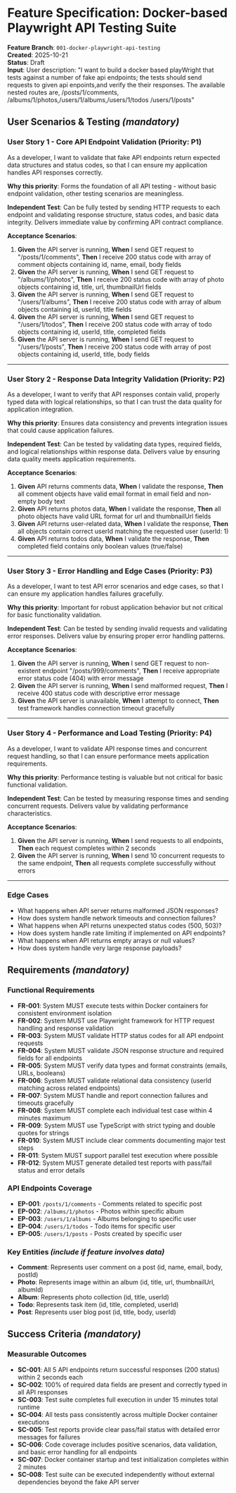 # Feature Specification: Docker-based Playwright API Testing Suite

**Feature Branch**: `001-docker-playwright-api-testing`  
**Created**: 2025-10-21  
**Status**: Draft  
**Input**: User description: "I want to build a docker based playWright that tests against a number of fake api endpoints; the tests should send requests to given api enpoints,and verify the their responses. The available nested routes are, /posts/1/comments, /albums/1/photos,/users/1/albums,/users/1/todos /users/1/posts"

## User Scenarios & Testing *(mandatory)*

### User Story 1 - Core API Endpoint Validation (Priority: P1)

As a developer, I want to validate that fake API endpoints return expected data structures and status codes, so that I can ensure my application handles API responses correctly.

**Why this priority**: Forms the foundation of all API testing - without basic endpoint validation, other testing scenarios are meaningless.

**Independent Test**: Can be fully tested by sending HTTP requests to each endpoint and validating response structure, status codes, and basic data integrity. Delivers immediate value by confirming API contract compliance.

**Acceptance Scenarios**:

1. **Given** the API server is running, **When** I send GET request to "/posts/1/comments", **Then** I receive 200 status code with array of comment objects containing id, name, email, body fields
2. **Given** the API server is running, **When** I send GET request to "/albums/1/photos", **Then** I receive 200 status code with array of photo objects containing id, title, url, thumbnailUrl fields
3. **Given** the API server is running, **When** I send GET request to "/users/1/albums", **Then** I receive 200 status code with array of album objects containing id, userId, title fields
4. **Given** the API server is running, **When** I send GET request to "/users/1/todos", **Then** I receive 200 status code with array of todo objects containing id, userId, title, completed fields
5. **Given** the API server is running, **When** I send GET request to "/users/1/posts", **Then** I receive 200 status code with array of post objects containing id, userId, title, body fields

---

### User Story 2 - Response Data Integrity Validation (Priority: P2)

As a developer, I want to verify that API responses contain valid, properly typed data with logical relationships, so that I can trust the data quality for application integration.

**Why this priority**: Ensures data consistency and prevents integration issues that could cause application failures.

**Independent Test**: Can be tested by validating data types, required fields, and logical relationships within response data. Delivers value by ensuring data quality meets application requirements.

**Acceptance Scenarios**:

1. **Given** API returns comments data, **When** I validate the response, **Then** all comment objects have valid email format in email field and non-empty body text
2. **Given** API returns photos data, **When** I validate the response, **Then** all photo objects have valid URL format for url and thumbnailUrl fields
3. **Given** API returns user-related data, **When** I validate the response, **Then** all objects contain correct userId matching the requested user (userId: 1)
4. **Given** API returns todos data, **When** I validate the response, **Then** completed field contains only boolean values (true/false)

---

### User Story 3 - Error Handling and Edge Cases (Priority: P3)

As a developer, I want to test API error scenarios and edge cases, so that I can ensure my application handles failures gracefully.

**Why this priority**: Important for robust application behavior but not critical for basic functionality validation.

**Independent Test**: Can be tested by sending invalid requests and validating error responses. Delivers value by ensuring proper error handling patterns.

**Acceptance Scenarios**:

1. **Given** the API server is running, **When** I send GET request to non-existent endpoint "/posts/999/comments", **Then** I receive appropriate error status code (404) with error message
2. **Given** the API server is running, **When** I send malformed request, **Then** I receive 400 status code with descriptive error message
3. **Given** the API server is unavailable, **When** I attempt to connect, **Then** test framework handles connection timeout gracefully

---

### User Story 4 - Performance and Load Testing (Priority: P4)

As a developer, I want to validate API response times and concurrent request handling, so that I can ensure performance meets application requirements.

**Why this priority**: Performance testing is valuable but not critical for basic functional validation.

**Independent Test**: Can be tested by measuring response times and sending concurrent requests. Delivers value by validating performance characteristics.

**Acceptance Scenarios**:

1. **Given** the API server is running, **When** I send requests to all endpoints, **Then** each request completes within 2 seconds
2. **Given** the API server is running, **When** I send 10 concurrent requests to the same endpoint, **Then** all requests complete successfully without errors

---

### Edge Cases

- What happens when API server returns malformed JSON responses?
- How does system handle network timeouts and connection failures?
- What happens when API returns unexpected status codes (500, 503)?
- How does system handle rate limiting if implemented on API endpoints?
- What happens when API returns empty arrays or null values?
- How does system handle very large response payloads?

## Requirements *(mandatory)*

### Functional Requirements

- **FR-001**: System MUST execute tests within Docker containers for consistent environment isolation
- **FR-002**: System MUST use Playwright framework for HTTP request handling and response validation  
- **FR-003**: System MUST validate HTTP status codes for all API endpoint requests
- **FR-004**: System MUST validate JSON response structure and required fields for all endpoints
- **FR-005**: System MUST verify data types and format constraints (emails, URLs, booleans)
- **FR-006**: System MUST validate relational data consistency (userId matching across related endpoints)
- **FR-007**: System MUST handle and report connection failures and timeouts gracefully
- **FR-008**: System MUST complete each individual test case within 4 minutes maximum
- **FR-009**: System MUST use TypeScript with strict typing and double quotes for strings
- **FR-010**: System MUST include clear comments documenting major test steps
- **FR-011**: System MUST support parallel test execution where possible
- **FR-012**: System MUST generate detailed test reports with pass/fail status and error details

### API Endpoints Coverage

- **EP-001**: `/posts/1/comments` - Comments related to specific post
- **EP-002**: `/albums/1/photos` - Photos within specific album  
- **EP-003**: `/users/1/albums` - Albums belonging to specific user
- **EP-004**: `/users/1/todos` - Todo items for specific user
- **EP-005**: `/users/1/posts` - Posts created by specific user

### Key Entities *(include if feature involves data)*

- **Comment**: Represents user comment on a post (id, name, email, body, postId)
- **Photo**: Represents image within an album (id, title, url, thumbnailUrl, albumId)
- **Album**: Represents photo collection (id, title, userId)
- **Todo**: Represents task item (id, title, completed, userId)
- **Post**: Represents user blog post (id, title, body, userId)

## Success Criteria *(mandatory)*

### Measurable Outcomes

- **SC-001**: All 5 API endpoints return successful responses (200 status) within 2 seconds each
- **SC-002**: 100% of required data fields are present and correctly typed in all API responses
- **SC-003**: Test suite completes full execution in under 15 minutes total runtime
- **SC-004**: All tests pass consistently across multiple Docker container executions
- **SC-005**: Test reports provide clear pass/fail status with detailed error messages for failures
- **SC-006**: Code coverage includes positive scenarios, data validation, and basic error handling for all endpoints
- **SC-007**: Docker container startup and test initialization completes within 2 minutes
- **SC-008**: Test suite can be executed independently without external dependencies beyond the fake API server